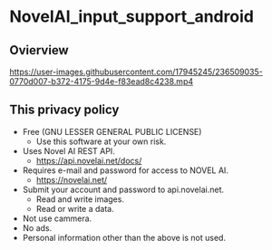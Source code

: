 
# NovelAI_input_support_android

## Ovierview

https://user-images.githubusercontent.com/17945245/236509035-0770d007-b372-4175-9d4e-f83ead8c4238.mp4


## This privacy policy
  - Free (GNU LESSER GENERAL PUBLIC LICENSE)
    - Use this software at your own risk.
  - Uses Novel AI REST API.
    - https://api.novelai.net/docs/
  - Requires e-mail and password for access to NOVEL AI.
    - https://novelai.net/
  - Submit your account and password to api.novelai.net.
    - Read and write images.
    - Read or write a data.
  - Not use cammera.
  - No ads.
  - Personal information other than the above is not used.


